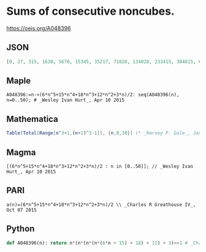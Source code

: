 # Sums of consecutive noncubes\.
https://oeis.org/A048396
## JSON
```JSON
[0, 27, 315, 1638, 5670, 15345, 35217, 71820, 134028, 233415, 384615, 605682, 918450, 1348893, 1927485, 2689560, 3675672, 4931955, 6510483, 8469630, 10874430, 13796937, 17316585, 21520548, 26504100, 32370975, 39233727, 47214090, 56443338, 67062645, 79223445]
```
## Maple
```Maple
A048396:=n->(6*n^5+15*n^4+18*n^3+12*n^2+3*n)/2: seq(A048396(n), n=0..50); # _Wesley Ivan Hurt_, Apr 10 2015
```
## Mathematica
```Mathematica
Table[Total[Range[n^3+1,(n+1)^3-1]], {n,0,30}] (* _Harvey P. Dale_, Jan 08 2011 *)
```
## Magma
```Magma
[(6*n^5+15*n^4+18*n^3+12*n^2+3*n)/2 : n in [0..50]]; // _Wesley Ivan Hurt_, Apr 10 2015
```
## PARI
```PARI
a(n)=(6*n^5+15*n^4+18*n^3+12*n^2+3*n)/2 \\ _Charles R Greathouse IV_, Oct 07 2015
```
## Python
```Python
def A048396(n): return n*(n*(n*(n*(6*n + 15) + 18) + 12) + 3)>>1 # _Chai Wah Wu_, Sep 04 2024
```
